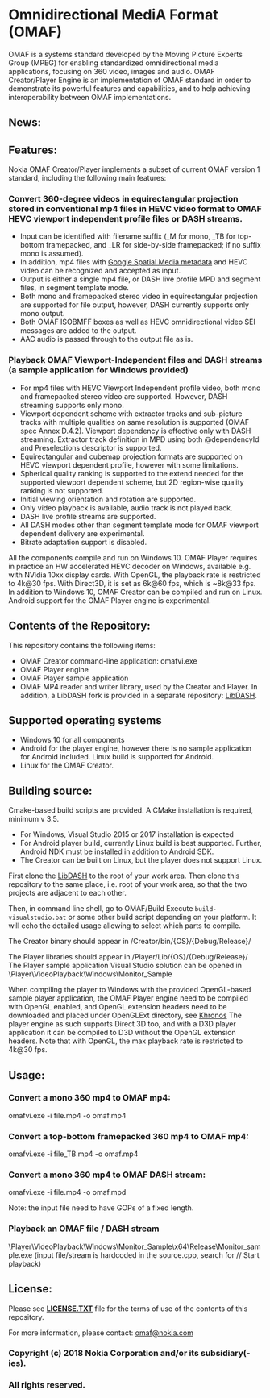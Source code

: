 # Omnidirectional MediA Format (OMAF)
OMAF is a systems standard developed by the Moving Picture Experts Group (MPEG) for enabling standardized omnidirectional media applications, focusing on 360 video, images and audio. OMAF Creator/Player Engine is an implementation of OMAF standard in order to demonstrate its powerful features and capabilities, and to help achieving interoperability between OMAF implementations.

## News:

## Features:
Nokia OMAF Creator/Player implements a subset of current OMAF version 1 standard, including the following main features:

### Convert 360-degree videos in equirectangular projection stored in conventional mp4 files in HEVC video format to OMAF HEVC viewport independent profile files or DASH streams.
* Input can be identified with filename suffix (_M for mono, _TB for top-bottom framepacked, and _LR for side-by-side framepacked; if no suffix mono is assumed). 
* In addition, mp4 files with [Google Spatial Media metadata](https://github.com/google/spatial-media) and HEVC video can be recognized and accepted as input.
* Output is either a single mp4 file, or DASH live profile MPD and segment files, in segment template mode.
* Both mono and framepacked stereo video in equirectangular projection are supported for file output, however, DASH currently supports only mono output.
* Both OMAF ISOBMFF boxes as well as HEVC omnidirectional video SEI messages are added to the output.
* AAC audio is passed through to the output file as is.

### Playback OMAF Viewport-Independent files and DASH streams (a sample application for Windows provided)
* For mp4 files with HEVC Viewport Independent profile video, both mono and framepacked stereo video are supported. However, DASH streaming supports only mono.
* Viewport dependent scheme with extractor tracks and sub-picture tracks with multiple qualities on same resolution is supported (OMAF spec Annex D.4.2). Viewport dependency is effective only with DASH streaming. Extractor track definition in MPD using both @dependencyId and Preselections descriptor is supported.
* Equirectangular and cubemap projection formats are supported on HEVC viewport dependent profile, however with some limitations.
* Spherical quality ranking is supported to the extend needed for the supported viewport dependent scheme, but 2D region-wise quality ranking is not supported.
* Initial viewing orientation and rotation are supported.
* Only video playback is available, audio track is not played back.
* DASH live profile streams are supported.
* All DASH modes other than segment template mode for OMAF viewport dependent delivery are experimental.
* Bitrate adaptation support is disabled.

All the components compile and run on Windows 10. 
OMAF Player requires in practice an HW accelerated HEVC decoder on Windows, available e.g. with NVidia 10xx display cards. With OpenGL, the playback rate is restricted to 4k@30 fps. With Direct3D, it is set as 6k@60 fps, which is ~8k@33 fps.
In addition to Windows 10, OMAF Creator can be compiled and run on Linux.
Android support for the OMAF Player engine is experimental.

## Contents of the Repository:
This repository contains the following items:
* OMAF Creator command-line application: omafvi.exe
* OMAF Player engine
* OMAF Player sample application
* OMAF MP4 reader and writer library, used by the Creator and Player.
In addition, a LibDASH fork is provided in a separate repository: [LibDASH](https://github.com/nokia/libdash).

## Supported operating systems
* Windows 10 for all components
* Android for the player engine, however there is no sample application for Android included. Linux build is supported for Android.
* Linux for the OMAF Creator.

## Building source:
Cmake-based build scripts are provided. 
A CMake installation is required, minimum v 3.5. 
* For Windows, Visual Studio 2015 or 2017 installation is expected
* For Android player build, currently Linux build is best supported. Further, Android NDK must be installed in addition to Android SDK.
* The Creator can be built on Linux, but the player does not support Linux.

First clone the [LibDASH](https://github.com/nokia/libdash) to the root of your work area.
Then clone this repository to the same place, i.e. root of your work area, so that the two projects are adjacent to each other.

Then, in command line shell, go to OMAF/Build
Execute `build-visualstudio.bat` or some other build script depending on your platform. It will echo the detailed usage allowing to select which parts to compile. 

The Creator binary should appear in /Creator/bin/{OS}/{Debug/Release}/

The Player libraries should appear in /Player/Lib/{OS}/{Debug/Release}/
The Player sample application Visual Studio solution can be opened in \Player\VideoPlayback\Windows\Monitor_Sample

When compiling the player to Windows with the provided OpenGL-based sample player application, the OMAF Player engine need to be compiled with OpenGL enabled, and OpenGL extension headers need to be downloaded and placed under OpenGLExt directory, see [Khronos](http://www.opengl.org/registry/)
The player engine as such supports Direct 3D too, and with a D3D player application it can be compiled to D3D without the OpenGL extension headers.
Note that with OpenGL, the max playback rate is restricted to 4k@30 fps.

## Usage:
### Convert a mono 360 mp4 to OMAF mp4:
omafvi.exe -i file.mp4 -o omaf.mp4

### Convert a top-bottom framepacked 360 mp4 to OMAF mp4:
omafvi.exe -i file_TB.mp4 -o omaf.mp4

### Convert a mono 360 mp4 to OMAF DASH stream:
omafvi.exe -i file.mp4 -o omaf.mpd

Note: the input file need to have GOPs of a fixed length.

### Playback an OMAF file / DASH stream
\Player\VideoPlayback\Windows\Monitor_Sample\x64\Release\Monitor_sample.exe (input file/stream is hardcoded in the source.cpp, search for // Start playback)

## License:
Please see **[LICENSE.TXT](https://github.com/nokiatech/omaf/blob/master/LICENSE.txt)** file for the terms of use of the contents of this repository.

For more information, please contact: <omaf@nokia.com>

### Copyright (c) 2018 Nokia Corporation and/or its subsidiary(-ies).
### **All rights reserved.** 


